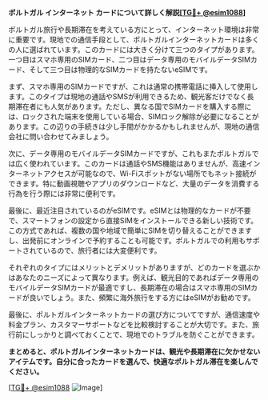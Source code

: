 **ポルトガル インターネット カードについて詳しく解説[[TG💪+ @esim1088](https://t.me/s/esim1088)]**

ポルトガル旅行や長期滞在を考えている方にとって、インターネット環境は非常に重要です。現地での通信手段として、ポルトガルインターネットカードは多くの人に選ばれています。このカードには大きく分けて三つのタイプがあります。一つ目はスマホ専用のSIMカード、二つ目はデータ専用のモバイルデータSIMカード、そして三つ目は物理的なSIMカードを持たないeSIMです。

まず、スマホ専用のSIMカードですが、これは通常の携帯電話に挿入して使用します。このタイプは現地の通話やSMSが利用できるため、観光客だけでなく長期滞在者にも人気があります。ただし、異なる国でSIMカードを購入する際には、ロックされた端末を使用している場合、SIMロック解除が必要になることがあります。この辺りの手続きは少し手間がかかるかもしれませんが、現地の通信会社に問い合わせてみましょう。

次に、データ専用のモバイルデータSIMカードですが、これもまたポルトガルでは広く使われています。このカードは通話やSMS機能はありませんが、高速インターネットアクセスが可能なので、Wi-Fiスポットがない場所でもネット接続ができます。特に動画視聴やアプリのダウンロードなど、大量のデータを消費する行為を行う際には非常に便利です。

最後に、最近注目されているのがeSIMです。eSIMとは物理的なカードが不要で、スマートフォンの設定から直接SIMをインストールできる新しい技術です。この方式であれば、複数の国や地域で簡単にSIMを切り替えることができますし、出発前にオンラインで予約することも可能です。ポルトガルでの利用もサポートされているので、旅行者には大変便利です。

それぞれのタイプにはメリットとデメリットがありますが、どのカードを選ぶかはあなたのニーズによって異なります。例えば、観光目的であればデータ専用のモバイルデータSIMカードが最適ですし、長期滞在の場合はスマホ専用のSIMカードが良いでしょう。また、頻繁に海外旅行をする方にはeSIMがお勧めです。

最後に、ポルトガルインターネットカードの選び方についてですが、通信速度や料金プラン、カスタマーサポートなどを比較検討することが大切です。また、旅行前にしっかりと調べておくことで、現地でのトラブルを防ぐことができます。

**まとめると、ポルトガルインターネットカードは、観光や長期滞在に欠かせないアイテムです。自分に合ったカードを選んで、快適なポルトガル滞在を楽しんでください。**

[[TG💪+ @esim1088](https://t.me/s/esim1088) ![Image](https://i.postimg.cc/Y0z9fWf4/image.png)]